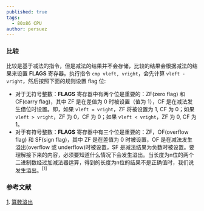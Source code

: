 ```yaml
---
published: true
tags:
  - 80x86 CPU
author: persuez
---
```

### 比较
比较是基于减法的指令，但是减法的结果并不会存储，比较的结果会根据减法的结果来设置  **FLAGS** 寄存器。执行指令 `cmp vleft, vright`，会先计算 `vleft - vright`，然后按照下面的规则设置 flag 位:
  - 对于无符号整数：**FLAGS** 寄存器中有两个位是重要的：ZF(zero flag) 和 CF(carry flag)，其中 ZF 是在差值为 0 时被设置（值为 1），CF 是在减法发生借位时设置。即，如果 `vleft = vright`，ZF 将被设置为 1, CF 为 0；如果 `vleft > vright`，ZF 为 0，CF 为 0；如果 `vleft < vright`，ZF 为 0, CF 为 1。
  - 对于有符号整数：**FLAGS** 寄存器中有三个位是重要的：ZF，OF(overflow flag) 和 SF(sign flag)，其中 ZF 是在差值为 0 时被设置，OF 是在减法发生溢出(overflow 或 underflow)时被设置，SF 是减法结果为负数时被设置。要理解接下来的内容，必须要知道什么情况下会发生溢出。当长度为n位的两个二进制数经过加减法器运算，得到的长度为n位的结果不是正确值时，我们说发生溢出。<sup id="reference-1">[1]</sup>

### 参考文献
[1](#reference-1). [算数溢出](https://zh.wikipedia.org/wiki/%E7%AE%97%E8%A1%93%E6%BA%A2%E5%87%BA)
